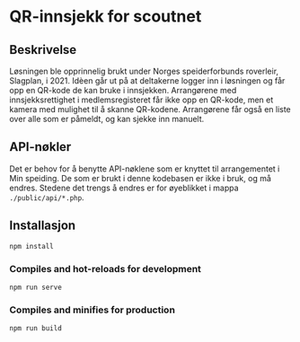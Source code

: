 # QR-innsjekk for scoutnet

## Beskrivelse
Løsningen ble opprinnelig brukt under Norges speiderforbunds roverleir, Slagplan, i 2021.
Idèen går ut på at deltakerne logger inn i løsningen og får opp en QR-kode de kan bruke i innsjekken.
Arrangørene med innsjekksrettighet i medlemsregisteret får ikke opp en QR-kode, men et kamera med mulighet til å skanne QR-kodene. Arrangørene får også en liste over alle som er påmeldt, og kan sjekke inn manuelt.

## API-nøkler
Det er behov for å benytte API-nøklene som er knyttet til arrangementet i Min speiding. De som er brukt i denne kodebasen er ikke i bruk, og må endres. Stedene det trengs å endres er for øyeblikket i mappa `./public/api/*.php`.

## Installasjon
```
npm install
```

### Compiles and hot-reloads for development
```
npm run serve
```

### Compiles and minifies for production
```
npm run build
```